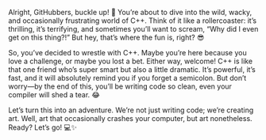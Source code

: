 Alright, GitHubbers, buckle up! 🚀 You’re about to dive into the wild, wacky, and occasionally frustrating world of C++. Think of it like a rollercoaster: it’s thrilling, it’s terrifying, and sometimes you’ll want to scream, “Why did I even get on this thing?!” But hey, that’s where the fun is, right? 😎

So, you’ve decided to wrestle with C++. Maybe you’re here because you love a challenge, or maybe you lost a bet. Either way, welcome! C++ is like that one friend who’s super smart but also a little dramatic. It’s powerful, it’s fast, and it will absolutely remind you if you forget a semicolon. But don’t worry—by the end of this, you’ll be writing code so clean, even your compiler will shed a tear. 😂

Let’s turn this into an adventure. We’re not just writing code; we’re creating art. Well, art that occasionally crashes your computer, but art nonetheless. Ready? Let’s go! 💻✨
